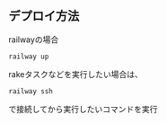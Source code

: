 ## デプロイ方法
railwayの場合
```
railway up
```
rakeタスクなどを実行したい場合は、
```
railway ssh
```
で接続してから実行したいコマンドを実行
